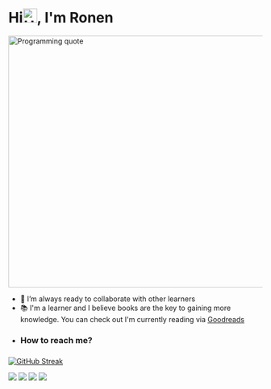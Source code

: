 <h1>Hi<img src="https://user-images.githubusercontent.com/1303154/88677602-1635ba80-d120-11ea-84d8-d263ba5fc3c0.gif" width="28px" alt="Hello gif">, I'm Ronen</h1>
<img src="https://github.com/RonenTGreat/RonenTGreat/blob/main/quote.gif" width="1000" height="500" alt="Programming quote"/>


- 👯 I’m always ready to collaborate with other learners
- 📚 I'm a learner and I believe books are the key to gaining more knowledge. You can check out I'm currently reading via [Goodreads](https://www.goodreads.com/ronentgreat)
- <h3>How to reach me?<h3>

[![GitHub Streak](http://github-readme-streak-stats.herokuapp.com?user=RonenTGreat&theme=dark&hide_border=true)](https://git.io/streak-stats) 

![](https://github-profile-summary-cards.vercel.app/api/cards/repos-per-language?username=RonenTGreat&theme=solarized_dark)
![](https://github-profile-summary-cards.vercel.app/api/cards/most-commit-language?username=RonenTGreat&theme=solarized_dark)
![](https://github-profile-summary-cards.vercel.app/api/cards/productive-time?username=RonenTGreat&theme=solarized_dark)
![](https://github-profile-summary-cards.vercel.app/api/cards/stats?username=RonenTGreat&theme=solarized_dark)

